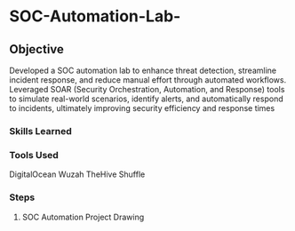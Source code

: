 # SOC-Automation-Lab-

## Objective 
Developed a SOC automation lab to enhance threat detection, streamline incident response, and reduce manual effort through automated workflows. Leveraged SOAR (Security Orchestration, Automation, and Response) tools to simulate real-world scenarios, identify alerts, and automatically respond to incidents, ultimately improving security efficiency and response times

### Skills Learned 


### Tools Used
  DigitalOcean
  Wuzah
  TheHive
  Shuffle
  

### Steps

1. SOC Automation Project Drawing


